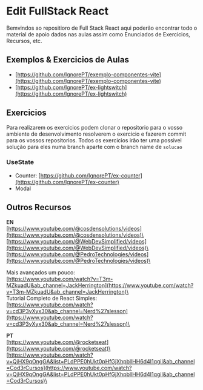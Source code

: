 # Edit FullStack React

Bemvindos ao repositioro de Full Stack React aqui poderão encontrar todo o material de apoio dados nas aulas assim como Enunciados de Exercicios, Recursos, etc.

## Exemplos & Exercicios de Aulas
- [https://github.com/IgnorePT/exemplo-componentes-vite](https://github.com/IgnorePT/exemplo-componentes-vite)
- [https://github.com/IgnorePT/ex-lightswitch](https://github.com/IgnorePT/ex-lightswitch)

## Exercicios
Para realizarem os exercicios podem clonar o repositorio para o vosso ambiente de desenvolvimento resolverem o exercicio e fazerem commit para os vossos repositorios.
Todos os exercicios irão ter uma possivel solução para eles numa branch aparte com o branch name de `solucao`

### UseState
- Counter: [https://github.com/IgnorePT/ex-counter](https://github.com/IgnorePT/ex-counter)
- Modal


## Outros Recursos

**EN**\
[https://www.youtube.com/@cosdensolutions/videos](https://www.youtube.com/@cosdensolutions/videos)\
[https://www.youtube.com/@WebDevSimplified/videos](https://www.youtube.com/@WebDevSimplified/videos)\
[https://www.youtube.com/@PedroTechnologies/videos](https://www.youtube.com/@PedroTechnologies/videos)\

Mais avançados um pouco:\
[https://www.youtube.com/watch?v=T3m-MZkuadU&ab_channel=JackHerrington](https://www.youtube.com/watch?v=T3m-MZkuadU&ab_channel=JackHerrington)\
\
Tutorial Completo de React Simples:\
[https://www.youtube.com/watch?v=cd3P3yXyx30&ab_channel=Nerd%27slesson](https://www.youtube.com/watch?v=cd3P3yXyx30&ab_channel=Nerd%27slesson)\

**PT**\
[https://www.youtube.com/@rocketseat](https://www.youtube.com/@rocketseat)\
[https://www.youtube.com/watch?v=QjHX9qOngGA&list=PLdPPE0hUkt0pHfGjXhpbllHH6d4I1qgiI&ab_channel=Cod3rCursos](https://www.youtube.com/watch?v=QjHX9qOngGA&list=PLdPPE0hUkt0pHfGjXhpbllHH6d4I1qgiI&ab_channel=Cod3rCursos)\
